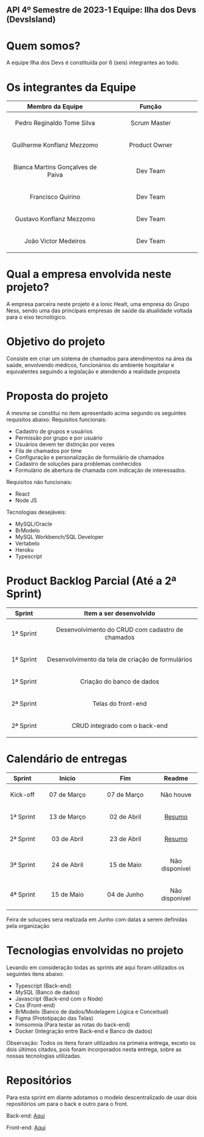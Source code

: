 ## API 4º Semestre de 2023-1 Equipe: Ilha dos Devs (DevsIsland)

# Quem somos?
A equipe Ilha dos Devs é constituída por 6 (seis) integrantes ao todo.

# Os integrantes da Equipe
<table>
    <thead>
        <th width=365px>Membro da Equipe</th>
        <th width=365px>Função</th>
    </thead>
    <tr>
        <td><p align="center"> Pedro Reginaldo Tome Silva </p></td>
        <td><p align="center"> Scrum Master </p></td>
    </tr>
    <tr>
        <td><p align="center"> Guilherme Konflanz Mezzomo </p></td>
        <td><p align="center"> Product Owner </p></td>
    </tr>
        <tr>
        <td><p align="center"> Bianca Martins Gonçalves de Paiva </p></td>
        <td><p align="center"> Dev Team </p></td>
    </tr>
    <tr>
        <td><p align="center"> Francisco Quirino </p></td>
        <td><p align="center"> Dev Team </p></td>
    </tr>
    <tr>
        <td><p align="center"> Gustavo Konflanz Mezzomo </p></td>
        <td><p align="center"> Dev Team </p></td>
    </tr>
        <tr>
        <td><p align="center"> João Victor Medeiros </p></td>
        <td><p align="center"> Dev Team </p></td>
    </tr>
</table>

# Qual a empresa envolvida neste projeto?
A empresa parceira neste projeto é a Ionic Healt, uma empresa do Grupo Ness, sendo uma das principais empresas de saúde da atualidade voltada para o eixo tecnológico.

# Objetivo do projeto
Consiste em criar um sistema de chamados para atendimentos na área da saúde, envolvendo médicos, funcionários do ambiente hospitalar e equivalentes seguindo a legislação e atendendo a realidade proposta

# Proposta do projeto
A mesma se constitui no item apresentado acima segundo os seguintes requisitos abaixo:
Requisitos funcionais:
* Cadastro de grupos e usuários
* Permissão por grupo e por usuário
* Usuários devem ter distinção por vezes
* Fila de chamados por time
* Configuração e personalização de formulário de chamados
* Cadastro de soluções para problemas conhecidos
* Formulário de abertura de chamada com indicação de interessados.

Requisitos não funcionais:
* React
* Node JS

Tecnologias desejáveis:
* MySQL/Oracle
* BrModelo
* MySQL Workbench/SQL Developer
* Vertabelo
* Heroku
* Typescript

# Product Backlog Parcial (Até a 2ª Sprint)
<table>
    <thead>
        <th width=100px>Sprint</th>
        <th width=600px>Item a ser desenvolvido</th>
    </thead>
    <tr>
        <td><p align="center"> 1ª Sprint </p></td>
        <td><p align="center"> Desenvolvimento do CRUD com cadastro de chamados </p></td>
    </tr>
    <tr>
        <td><p align="center"> 1ª Sprint </p></td>
        <td><p align="center"> Desenvolvimento da tela de criação de formulários </p></td>
    </tr>
        <tr>
        <td><p align="center"> 1ª Sprint </p></td>
        <td><p align="center"> Criação do banco de dados </p></td>
    </tr>
    <tr>
        <td><p align="center"> 2ª Sprint</p></td>
        <td><p align="center"> Telas do front-end </p></td>
    </tr>
    <tr>
        <td><p align="center"> 2ª Sprint </p></td>
        <td><p align="center"> CRUD integrado com o back-end </p></td>
    </tr>
</table>

# Calendário de entregas

<table>
    <thead>
        <th width=110px>Sprint</th>
        <th width=310px>Inicio</th>
        <th width=310px>Fim</th>
        <th width=140px>Readme</th>
    </thead>
        <tr>
        <td><p align="center"> Kick-off </p></td>
        <td><p align="center"> 07 de Março </p></td>
        <td><p align="center"> 07 de Março </p></td>
        <td><p align="center"> Não houve </p></td>
    </tr>
    <tr>
        <td><p align="center"> 1ª Sprint </p></td>
        <td><p align="center"> 13 de Março </p></td>
        <td><p align="center"> 02 de Abril</p></td>
        <td><p align="center"><a href="https://github.com/DevIsland-API/Readme/blob/main/Entregas/1%C2%AASprint.md">Resumo</a></p></td>
    </tr>
    <tr>
        <td><p align="center"> 2ª Sprint </p></td>
        <td><p align="center"> 03 de Abril </p></td>
        <td><p align="center"> 23 de Abril </p></td>
        <td><p align="center"><a href="https://github.com/DevIsland-API/Readme/blob/main/Entregas/2%C2%AASprint.md">Resumo</a> </p></td>
    </tr>
    <tr>
        <td><p align="center"> 3ª Sprint </p></td>
        <td><p align="center"> 24 de Abril </p></td>
        <td><p align="center"> 15 de Maio </p></td>
        <td><p align="center">Não disponível</p></td>
    </tr>
    <tr>
        <td><p align="center"> 4ª Sprint </p></td>
        <td><p align="center"> 15 de Maio </p></td>
        <td><p align="center"> 04 de Junho </p></td>
        <td><p align="center">Não disponível</p></td>
    </tr>
</table>
<p>Feira de soluçoes sera realizada em Junho com datas a serem definidas pela organização</p>

# Tecnologias envolvidas no projeto
Levando em consideração todas as sprints até aqui foram utilizados os seguintes itens abaixo:
* Typescript (Back-end)
* MySQL (Banco de dados)
* Javascript (Back-end com o Node)
* Css (Front-end)
* BrModelo (Banco de dados/Modelagem Lógica e Conceitual)
* Figma (Prototipação das Telas)
* Inmsomnia (Para testar as rotas do back-end)
* Docker (Integração entre Back-end e Banco de dados)

Observação: Todos os itens foram utilizados na primeira entrega, exceto os dois últimos citados, pois foram incorporados nesta entrega, sobre as nossas tecnologias utilizadas.

# Repositórios
Para esta sprint em diante adotamos o modelo descentralizado de usar dois repositórios um para o back e outro para o front.

Back-end: <a href="https://github.com/DevIsland-API/API">Aqui</a>

Front-end: <a href="https://github.com/DevIsland-API/APIfront">Aqui</a>
